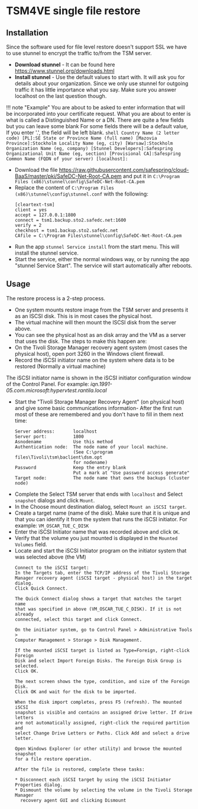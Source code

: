 TSM4VE single file restore
==========================

## Installation

Since the software used for file level restore doesn't support SSL we have to use stunnel to encrypt the traffic to/from the TSM server.

* **Download stunnel**  - It can be found here https://www.stunnel.org/downloads.html
* **Install stunnel** - Use the default values to start with. It will ask you for details about your organization. Since we only use stunnel for outgoing traffic it has little importance what you say.  Make sure you answer localhost on the last question though.

!!! note "Example"
    You are about to be asked to enter information that will be incorporated into your certificate request.
    What you are about to enter is what is called a Distinguished Name or a DN.
    There are quite a few fields but you can leave some blank
    For some fields there will be a default value,
    If you enter '.', the field will be left blank.
        ```shell
        Country Name (2 letter code) [PL]:SE
        State or Province Name (full name) [Mazovia Province]:Stockholm
        Locality Name (eg, city) [Warsaw]:Stockholm
        Organization Name (eg, company) [Stunnel Developers]:Safespring
        Organizational Unit Name (eg, section) [Provisional CA]:Safespring
        Common Name (FQDN of your server) [localhost]:
        ```

* Download the file https://raw.githubusercontent.com/safespring/cloud-BaaS/master/pki/SafeDC-Net-Root-CA.pem and put it in `C:\Program Files (x86)\stunnel\config\SafeDC-Net-Root-CA.pem`
* Replace the content of `C:\Program Files (x86)\stunnel\config\stunnel.conf` with the following:
    ```shell
    [cleartext-tsm]
    client = yes
    accept = 127.0.0.1:1800
    connect = tsm1.backup.sto2.safedc.net:1600
    verify = 2
    checkhost = tsm1.backup.sto2.safedc.net
    CAfile = C:\Program Files\stunnel\config\SafeDC-Net-Root-CA.pem
    ```
* Run the app `stunnel Service install` from the start menu.  This will install the stunnel service.
* Start the service, either the normal windows way, or by running the app "stunnel Service Start".  The service will start automatically after reboots.

## Usage

The restore process is a 2-step process.  

* One system mounts restore image from the TSM server and presents it as an ISCSI disk. This is in most cases the physical host.
* The virtual machine will then mount the ISCSI disk from the server above.
* You can see the physical host as an disk array and the VM as a server that uses the disk. The steps to make this happen are:
* On the Tivoli Storage Manager recovery agent system (most cases the physical host), open port 3260 in the Windows client firewall.
* Record the iSCSI initiator name on the system where data is to be restored (Normally a virtual machine)

The iSCSI initiator name is shown in the iSCSI initiator configuration window of the Control Panel. For example: _iqn.1991-05.com.microsoft:hypervtest.rantila.local_

* Start the "Tivoli Storage Manager Recovery Agent" (on physical host) and give some basic communications information- After the first run most of these are remembered and you don't have to fill in them next time:
    ```
    Server address:       localhost
    Server port:          1800
    Asnodename            Use this method
    Authentication node:  The node name of your local machine.
                          (See C:\program files\Tivoli\tsm\baclient\dsm.opt
                          for nodename)
    Password              Keep the entry blank
                          Put a mark at "Use password access generate"
    Target node:          The node name that owns the backups (cluster node)
    ```
* Complete the Select TSM server that ends with `localhost` and Select `snapshot` dialogs and click `Mount`.
* In the Choose mount destination dialog, select `Mount an iSCSI target`.
* Create a target name (name of the disk). Make sure that it is unique and that you can identify it from the system that runs the iSCSI initiator. For example: `VM_OSCAR_TUE_C_DISK`
* Enter the iSCSI Initiator name that was recorded above and click `OK`.
* Verify that the volume you just mounted is displayed in the `Mounted Volumes` field.
* Locate and start the iSCSI Initiator program on the initiator system that was selected above (the VM)
    ``` shell
    Connect to the iSCSI target:
    In the Targets tab, enter the TCP/IP address of the Tivoli Storage
    Manager recovery agent (iSCSI target - physical host) in the target dialog.
    Click Quick Connect.

    The Quick Connect dialog shows a target that matches the target name
    that was specified in above (VM_OSCAR_TUE_C_DISK). If it is not already
    connected, select this target and click Connect.

    On the initiator system, go to Control Panel > Administrative Tools >
    Computer Management > Storage > Disk Management.

    If the mounted iSCSI target is listed as Type=Foreign, right-click Foreign
    Disk and select Import Foreign Disks. The Foreign Disk Group is selected.
    Click OK.

    The next screen shows the type, condition, and size of the Foreign Disk.
    Click OK and wait for the disk to be imported.

    When the disk import completes, press F5 (refresh). The mounted iSCSI
    snapshot is visible and contains an assigned drive letter. If drive letters
    are not automatically assigned, right-click the required partition and
    select Change Drive Letters or Paths. Click Add and select a drive
    letter.

    Open Windows Explorer (or other utility) and browse the mounted snapshot
    for a file restore operation.

    After the file is restored, complete these tasks:

    * Disconnect each iSCSI target by using the iSCSI Initiator Properties dialog.
    * Dismount the volume by selecting the volume in the Tivoli Storage Manager
      recovery agent GUI and clicking Dismount
    ```
